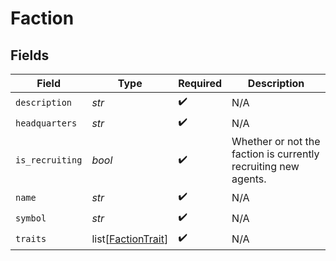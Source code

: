 # Faction


## Fields

| Field                                                          | Type                                                           | Required                                                       | Description                                                    |
| -------------------------------------------------------------- | -------------------------------------------------------------- | -------------------------------------------------------------- | -------------------------------------------------------------- |
| `description`                                                  | *str*                                                          | :heavy_check_mark:                                             | N/A                                                            |
| `headquarters`                                                 | *str*                                                          | :heavy_check_mark:                                             | N/A                                                            |
| `is_recruiting`                                                | *bool*                                                         | :heavy_check_mark:                                             | Whether or not the faction is currently recruiting new agents. |
| `name`                                                         | *str*                                                          | :heavy_check_mark:                                             | N/A                                                            |
| `symbol`                                                       | *str*                                                          | :heavy_check_mark:                                             | N/A                                                            |
| `traits`                                                       | list[[FactionTrait](../../models/shared/factiontrait.md)]      | :heavy_check_mark:                                             | N/A                                                            |